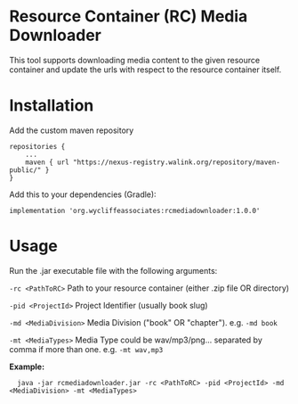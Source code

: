 # Resource Container (RC) Media Downloader

This tool supports downloading media content to the given resource container and update the urls with respect to the resource container itself.

# Installation
Add the custom maven repository
```
repositories {
    ...
    maven { url "https://nexus-registry.walink.org/repository/maven-public/" }
}
```
Add this to your dependencies (Gradle):
```
implementation 'org.wycliffeassociates:rcmediadownloader:1.0.0'
```

# Usage

Run the .jar executable file with the following arguments:

```-rc <PathToRC>``` Path to your resource container (either .zip file OR directory)

```-pid <ProjectId>``` Project Identifier (usually book slug)

```-md <MediaDivision>``` Media Division ("book" OR "chapter"). e.g. ```-md book```

```-mt <MediaTypes>``` Media Type could be wav/mp3/png... separated by comma if more than one. e.g. ```-mt wav,mp3```

**Example:**

```
  java -jar rcmediadownloader.jar -rc <PathToRC> -pid <ProjectId> -md <MediaDivision> -mt <MediaTypes>
```

